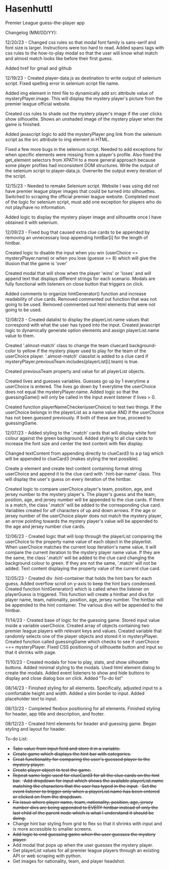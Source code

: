 # Hasenhuttl
Premier League guess-the-player app

Changelog (MM/DD/YY):

12/20/23 - Changed css rules so that modal font family is sans-serif and font size is larger. Instructions were too hard to read. Added spans tags with css rules to the how-to-play modal so that the user will know what match and almost match looks like before their first guess.

Added href for gmail and github

12/19/23 - Created player-data.js as destination to write output of selenium script. Fixed spelling error in selenium script file name. 

Added img element in html file to dynamically add src attribute value of mysteryPlayer.image. This will display the mystery player's picture from the premier league official website. 

Created css rules to shade out the mystery player's image if the user clicks show silhouette. Shows an unshaded image of the mystery player when the game is finished.

Added javascript logic to add the mysteryPlayer png link from the selenium script as the src attribute to img element in HTML.

Fixed a few more bugs in the selenium script. Needed to add exceptions for when specific elements were missing from a player's profile. Also fixed the get_element selectors from XPATH to a more general approach because some player profiles had inconsistent DOM structures. Write the output of the selenium script to player-data.js. Overwrite the output every iteration of the script.

12/15/23 - Needed to remake Selenium script. Website I was using did not have premier league player images that could be turned into silhouettes. Switched to scraping the official premier league website. Completed most of the logic for selenium script, must add one exception for players who do not play/have no information.

Added logic to display the mystery player image and silhouette once I have obtained it with selenium.

12/09/23 - Fixed bug that caused extra clue cards to be appended by removing an unnecessary loop appending hintBar[i] for the length of hintbar.

Created logic to disable the input when you win (userChoice == mysteryPlayer.name) or when you lose (guesse >= 8) which will give the illusion that the game is 'over'

Created modal that will show when the player 'wins' or 'loses' and will append text that displays different strings for each scenario. Modals are fully functional with listeners on close button that triggers on click.

Added comments to organize hintGenerator() function and increase readability of clue cards. Removed commented out function that was not going to be used. Removed commented out html elements that were not going to be used.

12/08/23 - Created datalist to display the playerList.name values that correspond with what the user has typed into the input. Created javascript logic to dynamically generate option elements and assign playerList.name value to them.

Created '.almost-match' class to change the team cluecard background-color to yellow if the mystery player used to play for the team of the userChoice player. '.almost-match' classlist is added to a clue card if mysteryPlayer.previousTeam.includes(playerList[i].team) is true.

Created previousTeam property and value for all playerList objects.

Created lives and guesses variables. Guesses go up by 1 everytime a userChoice is entered. The lives go down by 1 everytime the userChoice does not equal the mysteryPlayer.name. Added logic so that the guessingGame() will only be called in the input event listener if lives > 0.

Created function playerNameChecker(userChoice) to test two things. If the userChoice belongs in the playerList as a name value AND if the userChoice has not been guessed previously. If both of these are true, proceed to guessingGame.

12/07/23 - Added styling to the '.match' cards that will display white font colour against the green background. Added styling to all clue cards to increase the font size and center the text content with flex display.

Changed textContent from appending directly to clueCard3 to a p tag which will be appended to clueCard3 (makes styling the text possible).

Create p element and create text content containing format string userChoice and append it to the clue card with '.hint-bar-name' class. This will display the user's guess on every iteration of the hintbar.

Created logic to compare userChoice player's team, position, age, and jersey number to the mystery player's. The player's guess and the team, position, age, and jersey number will be appended to the clue cards. If there is a match, the class '.match' will be added to the corresponding clue card. Variables created for utf characters of up and down arrows. If the age or jersey number of the userChoice player does not match the mystery player, an arrow pointing towards the mystery player's value will be appended to the age and jersey number clue cards. 

12/06/23 - Created logic that will loop through the playerList comparing the userChoice to the property name value of each object in the playerlist. When userChoice matches the current loop iteration's name value, it will compare the current iteration to the mystery player name value. If they are the same, the class '.match' will be added to the clue card changing the background colour to green. If they are not the same, '.match' will not be added. Text content displaying the property value of the current clue card.

12/05/23 - Created div .hint-container that holds the hint bars for each guess. Added overflow scroll on y-axis to keep the hint bars condensed. Created function hintGenerator() which is called when the listener on playerGuess is triggered. This function will create a hintbar and divs for player name, team, nationality, position, age, jersey number. The hintbar will be appended to the hint container. The various divs will be appended to the hintbar.

11/14/23 - Created base of logic for the guessing game. Stored input value inside a variable userChoice. Created array of objects containing two premier league players with relevant keys and values. Created variable that randomly selects one of the player objects and stored it in mysteryPlayer. Created function called guessingGame which checks to see if userChoice === mysteryPlayer. Fixed CSS positioning of sillhouette button and input so that it shrinks with page.

11/10/23 - Created modals for how to play, stats, and show silhouette buttons. Added minimal styling to the modals. Used html element dialog to create the modals. Added event listeners to show and hide buttons to display and close dialog box on click. Added "To-do list"

08/14/23 - Finished styling for all elements. Specifically, adjusted input to a comfortable height and width. Added a slim border to input. Added placeholder text to input.

08/13/23 - Completed flexbox positioning for all elements. Finished styling for header, app title and description, and footer.

08/12/23 - Created html elements for header and guessing game. Began styling and layout for header.

To-do List:

- ~~Take value from input field and store it in a variable.~~
- ~~Create game which displays the hint bar with categories.~~
- ~~Creat functionality for comparing the user's guessed player to the mystery player.~~
- ~~Create player object to test the game.~~
- ~~Repeat same logic used for clueCard3 for all the clue cards on the hint bar.~~
-~~Add dropdown for input which shows the available playerList.name matching the characters that the user has typed in the input.~~
-~~Set the event listener to trigger only when a playerList.name has been entered or clicked on from the dropdown.~~
- ~~Fix issue where player name, team, nationality, position, age, jersey number divs are being appended to EVERY hintbar instead of only the last child of the parent node which is what I understand it should be doing.~~
- Change hint bar styling from grid to flex so that it shrinks with input and is more accessible to smaller screens.
- ~~Add logic to end guessing game when the user guesses the mystery player.~~
- Add modal that pops up when the user guesses the mystery player.
- Get playerList values for all premier league players through an existing API or web scraping with python.
- Get images for nationality, team, and player headshot.